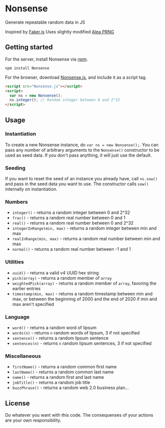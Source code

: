Nonsense
========

Generate repeatable random data in JS

Inspired by [Faker.js](http://github.com/Marak/Faker.js)
Uses slightly modified [Alea PRNG](http://baagoe.org/en/wiki/Alea)

## Getting started

For the server, install Nonsense via [npm][npm].
```shell
npm install Nonsense
```

For the browser, download [Nonsense.js][nonsense.js], and include it as a script tag.

```html
<script src="Nonsense.js"></script>
<script>
  var ns = new Nonsense();
  ns.integer(); // Random integer between 0 and 2^32
</script>
```

[npm]: https://npmjs.org/
[nonsense.js]: https://raw.github.com/jocafa/Nonsense/master/Nonsense.js

## Usage

### Instantiation
To create a new Nonsense instance, do `var ns = new Nonsense();`. You can pass any number of arbitrary arguments to the `Nonsense()` constructor to be used as seed data. If you don't pass anything, it will just use the default.

### Seeding
If you want to reset the seed of an instance you already have, call `ns.sow()` and pass in the seed data you want to use. The constructor calls `sow()` internally on instantiation.

### Numbers
  - `integer()` - returns a random integer between 0 and 2^32
  - `frac()` - returns a random real number between 0 and 1
  - `real()` - returns a random real number between 0 and 2^32
  - `integerInRange(min, max)` - returns a random integer between min and max
  - `realInRange(min, max)` - returns a random real number between min and max
  - `normal()` - returns a random real number between -1 and 1

### Utilities
  - `uuid()` - returns a valid v4 UUID hex string
  - `pick(array)` - returns a random member of `array`
  - `weightedPick(array)` - returns a random member of `array`, favoring the earlier entries
  - `timestamp(min, max)` - returns a random timestamp between min and max, or between the beginning of 2000 and the end of 2020 if min and max aren't specified

### Language
  - `word()` - returns a random word of lipsum
  - `words(n)` - returns `n` random words of lipsum, 3 if not specified
  - `sentence()` - returns a random lipsum sentence
  - `sentences(n)` - returns `n` random lipsum sentences, 3 if not specified

### Miscellaneous
  - `firstName()` - returns a random common first name
  - `lastName()` - returns a random common last name
  - `name()` - returns a random first and last name
  - `jobTitle()` - returns a random job title
  - `buzzPhrase()` - returns a random web 2.0 business plan... 

License
-------

Do whatever you want with this code. The consequenses of your actions are your own responsibility.
